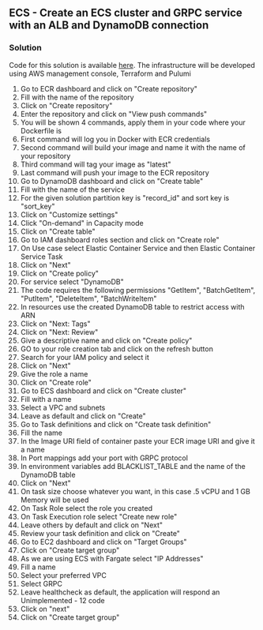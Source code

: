 ## ECS - Create an ECS cluster and GRPC service with an ALB and DynamoDB connection

### Solution

Code for this solution is available [here](https://github.com/ZRRero/blacklist-api). The infrastructure will be developed using AWS management console, Terraform and Pulumi

1. Go to ECR dashboard and click on "Create repository"
2. Fill with the name of the repository
3. Click on "Create repository"
4. Enter the repository and click on "View push commands"
5. You will be shown 4 commands, apply them in your code where your Dockerfile is
6. First command will log you in Docker with ECR credentials
7. Second command will build your image and name it with the name of your repository
8. Third command will tag your image as "latest"
9. Last command will push your image to the ECR repository
10. Go to DynamoDB dashboard and click on "Create table"
11. Fill with the name of the service
12. For the given solution partition key is "record_id" and sort key is "sort_key"
13. Click on "Customize settings"
14. Click "On-demand" in Capacity mode
15. Click on "Create table"
16. Go to IAM dashboard roles section and click on "Create role"
17. On Use case select Elastic Container Service and then Elastic Container Service Task
18. Click on "Next"
19. Click on "Create policy"
20. For service select "DynamoDB"
21. The code requires the following permissions "GetItem", "BatchGetItem", "PutItem", "DeleteItem", "BatchWriteItem"
22. In resources use the created DynamoDB table to restrict access with ARN
23. Click on "Next: Tags"
24. Click on "Next: Review"
25. Give a descriptive name and click on "Create policy"
26. GO to your role creation tab and click on the refresh button
27. Search for your IAM policy and select it
28. Click on "Next"
29. Give the role a name
30. Click on "Create role"
31. Go to ECS dashboard and click on "Create cluster"
32. Fill with a name
33. Select a VPC and subnets
34. Leave as default and click on "Create"
35. Go to Task definitions and click on "Create task definition"
36. Fill the name
37. In the Image URI field of container paste your ECR image URI and give it a name
38. In Port mappings add your port with GRPC protocol
39. In environment variables add BLACKLIST_TABLE and the name of the DynamoDB table
40. Click on "Next"
41. On task size choose whatever you want, in this case .5 vCPU and 1 GB Memory will be used
42. On Task Role select the role you created
43. On Task Execution role select "Create new role"
44. Leave others by default and click on "Next"
45. Review your task definition and click on "Create"
46. Go to EC2 dashboard and click on "Target Groups"
47. Click on "Create target group"
48. As we are using ECS with Fargate select "IP Addresses"
49. Fill a name
50. Select your preferred VPC
51. Select GRPC
52. Leave healthcheck as default, the application will respond an Unimplemented - 12 code
53. Click on "next"
54. Click on "Create target group"